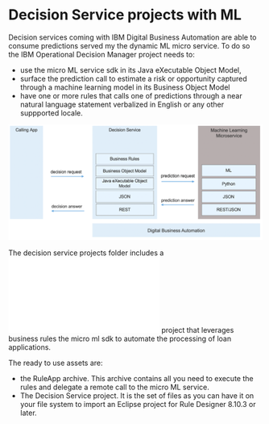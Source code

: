 # Decision Service projects with ML

Decision services coming with IBM Digital Business Automation are able to consume predictions served my the dynamic ML micro service. To do so the IBM Operational Decision Manager project needs to:
- use the micro ML service sdk in its Java eXecutable Object Model,
- surface the prediction call to estimate a risk or opportunity captured through a machine learning model in its Business Object Model
- have one or more rules that calls one of predictions through a near natural language statement verbalized in English or any other suppported locale.


 ![Flow](../docs/images/decision-service-with-ml-stacks.png "Decision Service with ML microservice stacks")


The decision service projects folder includes a ![miniloan with ml](./miniloan-with-ml-README.md "miniloan with ml") project that leverages business rules the micro ml sdk to automate the processing of loan applications.

The ready to use assets are:
- the RuleApp archive. This archive contains all you need to execute the rules and delegate a remote call to the micro ML service.
- The Decision Service project. It is the set of files as you can have it on your file system to import an Eclipse project for Rule Designer 8.10.3 or later.
